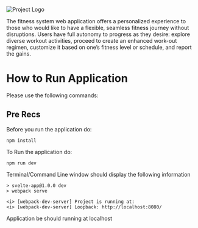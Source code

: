 ![Project Logo](https://github.com/UTEP-Agile-SP24/team-repository-team-6/blob/main/public/images/minerfit-logo.png)  

The fitness system web application offers a personalized experience to those who would like to have a flexible, seamless fitness journey without disruptions. Users have full autonomy to progress as they desire: explore diverse workout activities, proceed to create an enhanced work-out regimen, customize it based on one’s fitness level or schedule, and report the gains. 

# How to Run Application
Please use the following commands:

## Pre Recs

Before you run the application do:

`npm install`

To Run the application do: 

`npm run dev`

Terminal/Command Line window should display the following information

```
> svelte-app@1.0.0 dev
> webpack serve

<i> [webpack-dev-server] Project is running at:
<i> [webpack-dev-server] Loopback: http://localhost:8080/
```

Application be should running at localhost